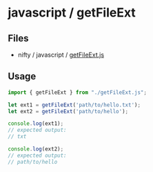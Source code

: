 # javascript / getFileExt

## Files

- nifty / javascript / [getFileExt.js](../../javascript/getFileExt.js)

## Usage

```javascript
import { getFileExt } from "./getFileExt.js";

let ext1 = getFileExt('path/to/hello.txt');
let ext2 = getFileExt('path/to/hello');

console.log(ext1);
// expected output:
// txt

console.log(ext2);
// expected output:
// path/to/hello
```
